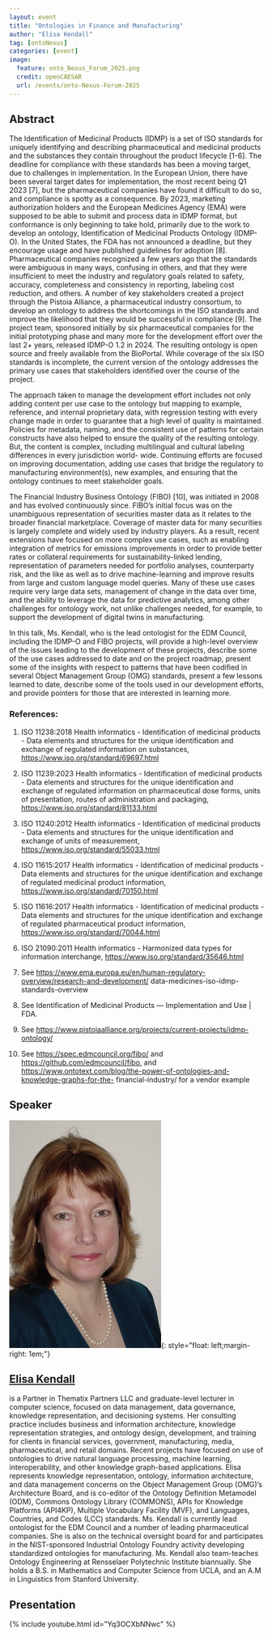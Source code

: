 ```yaml
---
layout: event
title: "Ontologies in Finance and Manufacturing"
author: "Elisa Kendall"
tag: [ontoNexus]
categories: [event]
image:
  feature: onto_Nexus_Forum_2025.png
  credit: openCAESAR
  url: /events/onto-Nexus-Forum-2025
---
```


## Abstract

The Identification of Medicinal Products (IDMP) is a set of ISO standards for uniquely
identifying and describing pharmaceutical and medicinal products and the substances they
contain throughout the product lifecycle [1-6]. The deadline for compliance with these standards
has been a moving target, due to challenges in implementation. In the European Union, there
have been several target dates for implementation, the most recent being Q1 2023 [7], but the
pharmaceutical companies have found it difficult to do so, and compliance is spotty as a
consequence. By 2023, marketing authorization holders and the European Medicines Agency
(EMA) were supposed to be able to submit and process data in IDMP format, but conformance is
only beginning to take hold, primarily due to the work to develop an ontology, Identification of
Medicinal Products Ontology (IDMP-O). In the United States, the FDA has not announced a
deadline, but they encourage usage and have published guidelines for adoption [8].
Pharmaceutical companies recognized a few years ago that the standards were ambiguous in
many ways, confusing in others, and that they were insufficient to meet the industry and
regulatory goals related to safety, accuracy, completeness and consistency in reporting, labeling
cost reduction, and others. A number of key stakeholders created a project through the Pistoia
Alliance, a pharmaceutical industry consortium, to develop an ontology to address the
shortcomings in the ISO standards and improve the likelihood that they would be successful in
compliance [9]. The project team, sponsored initially by six pharmaceutical companies for the
initial prototyping phase and many more for the development effort over the last 2+ years,
released IDMP-O 1.2 in 2024. The resulting ontology is open source and freely available from
the BioPortal. While coverage of the six ISO standards is incomplete, the current version of the
ontology addresses the primary use cases that stakeholders identified over the course of the
project.

The approach taken to manage the development effort includes not only adding content per use
case to the ontology but mapping to example, reference, and internal proprietary data, with
regression testing with every change made in order to guarantee that a high level of quality is
maintained. Policies for metadata, naming, and the consistent use of patterns for certain
constructs have also helped to ensure the quality of the resulting ontology. But, the content is
complex, including multilingual and cultural labeling differences in every jurisdiction world-
wide. Continuing efforts are focused on improving documentation, adding use cases that bridge
the regulatory to manufacturing environment(s), new examples, and ensuring that the ontology
continues to meet stakeholder goals.

The Financial Industry Business Ontology (FIBO) [10], was initiated in 2008 and has evolved
continuously since. FIBO’s initial focus was on the unambiguous representation of securities
master data as it relates to the broader financial marketplace. Coverage of master data for many
securities is largely complete and widely used by industry players. As a result, recent extensions
have focused on more complex use cases, such as enabling integration of metrics for emissions
improvements in order to provide better rates or collateral requirements for sustainability-linked
lending, representation of parameters needed for portfolio analyses, counterparty risk, and the
like as well as to drive machine-learning and improve results from large and custom language
model queries. Many of these use cases require very large data sets, management of change in
the data over time, and the ability to leverage the data for predictive analytics, among other
challenges for ontology work, not unlike challenges needed, for example, to support the
development of digital twins in manufacturing.

In this talk, Ms. Kendall, who is the lead ontologist for the EDM Council, including the IDMP-O
and FIBO projects, will provide a high-level overview of the issues leading to the development
of these projects, describe some of the use cases addressed to date and on the project roadmap,
present some of the insights with respect to patterns that have been codified in several Object
Management Group (OMG) standards, present a few lessons learned to date, describe some of
the tools used in our development efforts, and provide pointers for those that are interested in
learning more.

### References:
1. ISO 11238:2018 Health informatics - Identification of medicinal products - Data elements
and structures for the unique identification and exchange of regulated information on substances,
https://www.iso.org/standard/69697.html

2. ISO 11239:2023 Health informatics - Identification of medicinal products - Data elements
and structures for the unique identification and exchange of regulated information on
pharmaceutical dose forms, units of presentation, routes of administration and packaging,
https://www.iso.org/standard/81133.html

3. ISO 11240:2012 Health informatics - Identification of medicinal products - Data elements
and structures for the unique identification and exchange of units of measurement,
https://www.iso.org/standard/55033.html

4. ISO 11615:2017 Health informatics - Identification of medicinal products - Data elements
and structures for the unique identification and exchange of regulated medicinal product
information, https://www.iso.org/standard/70150.html

5. ISO 11616:2017 Health informatics - Identification of medicinal products - Data elements
and structures for the unique identification and exchange of regulated pharmaceutical product
information, https://www.iso.org/standard/70044.html

6. ISO 21090:2011 Health informatics - Harmonized data types for information interchange,
https://www.iso.org/standard/35646.html

7. See https://www.ema.europa.eu/en/human-regulatory-overview/research-and-development/
data-medicines-iso-idmp-standards-overview

8. See Identification of Medicinal Products — Implementation and Use | FDA.

9. See https://www.pistoiaalliance.org/projects/current-projects/idmp-ontology/

10. See https://spec.edmcouncil.org/fibo/ and https://github.com/edmcouncil/fibo, and
https://www.ontotext.com/blog/the-power-of-ontologies-and-knowledge-graphs-for-the-
financial-industry/ for a vendor example

## Speaker

![Elisa Kendall](img/Kendall.jpg){: style="float: left;margin-right: 1em;"}

<h2><a href="mailto:ekendall@thematix.com">Elisa Kendall</a></h2> is a Partner in Thematix Partners LLC and graduate-level lecturer in computer science, focused on data management, data governance, knowledge representation, and decisioning systems. Her consulting practice includes business and information architecture, knowledge representation strategies, and ontology design, development, and training for clients in financial services, government, manufacturing, media, pharmaceutical, and retail domains. Recent projects have focused on use of ontologies to drive natural language processing, machine learning, interoperability, and other knowledge graph-based applications. Elisa represents knowledge representation, ontology, information architecture, and data management concerns on the Object Management Group (OMG)’s Architecture Board, and is co-editor of the Ontology Definition Metamodel (ODM), Commons Ontology Library (COMMONS), APIs for Knowledge Platforms (API4KP), Multiple Vocabulary Facility (MVF), and Languages, Countries, and Codes (LCC) standards. Ms. Kendall is currently lead ontologist for the EDM Council and a number of leading pharmaceutical companies. She is also on the technical oversight board for and participates in the NIST-sponsored Industrial Ontology Foundry activity developing standardized ontologies for manufacturing. Ms. Kendall also team-teaches Ontology Engineering at Rensselaer Polytechnic Institute biannually. She holds a B.S. in Mathematics and Computer Science from UCLA, and an A.M in Linguistics from Stanford University.

## Presentation

{% include youtube.html id="Yq3OCXbNNwc" %}
